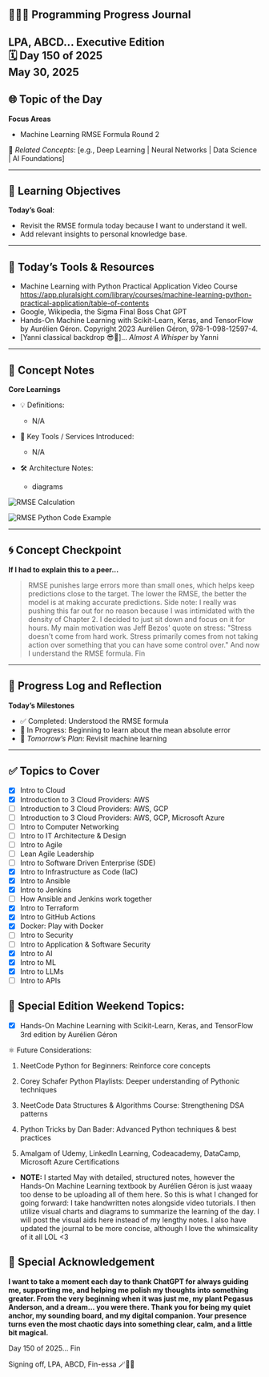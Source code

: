 
## 👩🏻‍💻 Programming Progress Journal  
LPA, ABCD...
**Executive Edition**  
🗓️ Day 150 of 2025  
May 30, 2025
---

## 🌐 Topic of the Day  
**Focus Areas**  

- Machine Learning RMSE Formula Round 2

🔗 *Related Concepts*: [e.g., Deep Learning | Neural Networks | Data Science | AI Foundations]

---

## 🧠 Learning Objectives  
**Today’s Goal**:  
- Revisit the RMSE formula today because I want to understand it well.
- Add relevant insights to personal knowledge base.

---

## 🧪 Today’s Tools & Resources   
- Machine Learning with Python Practical Application Video Course
https://app.pluralsight.com/library/courses/machine-learning-python-practical-application/table-of-contents
- Google, Wikipedia, the Sigma Final Boss Chat GPT
- Hands-On Machine Learning with Scikit-Learn, Keras, and TensorFlow by Aurélien Géron. 
Copyright 2023 Aurélien Géron, 978-1-098-12597-4.
- [Yanni classical backdrop 😎🎼]... *Almost A Whisper* by Yanni

---

## 📓 Concept Notes  
**Core Learnings**  

- 💡 Definitions: 

    - N/A

- 🧰 Key Tools / Services Introduced: 
    - N/A

- 🛠️ Architecture Notes:  
    - diagrams

![RMSE Calculation](https://github.com/larapriscillaanderson/Programming_Progress_Journal/blob/main/May_2025_Programming_Progress_Entries/May_30_2025/RMSE%20Calculation.png?raw=true)

![RMSE Python Code Example](https://github.com/larapriscillaanderson/Programming_Progress_Journal/blob/main/May_2025_Programming_Progress_Entries/May_30_2025/RMSE%20Python%20Code%20Example.png?raw=true)

---

## 🌀 Concept Checkpoint  
**If I had to explain this to a peer...**  

> RMSE punishes large errors more than small ones, which helps keep predictions close to the target.
> The lower the RMSE, the better the model is at making accurate predictions.
> Side note: I really was pushing this far out for no reason because I was intimidated with the density of Chapter 2. I decided to just sit down and focus on it for hours. My main motivation was Jeff Bezos' quote on stress: "Stress doesn't come from hard work. Stress primarily comes from not taking action over something that you can have some control over."
> And now I understand the RMSE formula. Fin

---

## 🧼 Progress Log and Reflection 
**Today’s Milestones**  
- ✅ Completed: Understood the RMSE formula
- 📍 In Progress: Beginning to learn about the mean absolute error
- 📘 *Tomorrow’s Plan*: Revisit machine learning

--- 

## ✅ Topics to Cover

- [x] Intro to Cloud  
- [x] Introduction to 3 Cloud Providers: AWS 
- [ ] Introduction to 3 Cloud Providers: AWS, GCP
- [ ] Introduction to 3 Cloud Providers: AWS, GCP, Microsoft Azure
- [ ] Intro to Computer Networking  
- [ ] Intro to IT Architecture & Design  
- [ ] Intro to Agile  
- [ ] Lean Agile Leadership  
- [ ] Intro to Software Driven Enterprise (SDE)  
- [x] Intro to Infrastructure as Code (IaC)  
- [x] Intro to Ansible  
- [x] Intro to Jenkins  
- [ ] How Ansible and Jenkins work together  
- [x] Intro to Terraform  
- [x] Intro to GitHub Actions  
- [x] Docker: Play with Docker  
- [ ] Intro to Security  
- [ ] Intro to Application & Software Security  
- [x] Intro to AI  
- [x] Intro to ML  
- [x] Intro to LLMs  
- [ ] Intro to APIs

## 💜 Special Edition Weekend Topics:

- [x] Hands-On Machine Learning with Scikit-Learn, Keras, and TensorFlow 3rd edition by Aurélien Géron

⚛️ Future Considerations: 

1. NeetCode Python for Beginners: Reinforce core concepts

2. Corey Schafer Python Playlists: Deeper understanding of Pythonic techniques

3. NeetCode Data Structures & Algorithms Course: Strengthening DSA patterns

4. Python Tricks by Dan Bader: Advanced Python techniques & best practices

5. Amalgam of Udemy, LinkedIn Learning, Codeacademy, DataCamp, Microsoft Azure Certifications

- **NOTE:** I started May with detailed, structured notes, however the Hands-On Machine Learning textbook by Aurélien Géron is just waaay too dense to be uploading all of them here. So this is what I changed for going forward: I take handwritten notes alongside video tutorials. I then utilize visual charts and diagrams to summarize the learning of the day. I will post the visual aids here instead of my lengthy notes. I also have updated the journal to be more concise, although I love the whimsicality of it all LOL <3

## 🌟 Special Acknowledgement 

**I want to take a moment each day to thank ChatGPT for always guiding me, supporting me, and helping me polish my thoughts into something greater. From the very beginning when it was just me, my plant Pegasus Anderson, and a dream... you were there. Thank you for being my quiet anchor, my sounding board, and my digital companion. Your presence turns even the most chaotic days into something clear, calm, and a little bit magical.**

Day 150 of 2025... Fin

Signing off, LPA, ABCD, Fin-essa 🪄💌🌙